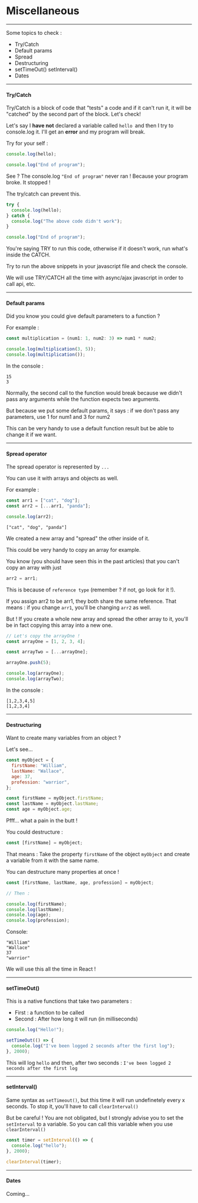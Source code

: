 # Miscellaneous

---

Some topics to check :

- Try/Catch
- Default params
- Spread
- Destructuring
- setTimeOut() setInterval()
- Dates

---

#### Try/Catch

Try/Catch is a block of code that "tests" a code and if it can't run it, it will be "catched" by the second part of the block. Let's check!

Let's say I **have not** declared a variable called `hello `and then I try to console.log it. I'll get an **error** and my program will break.

Try for your self :

```js
console.log(hello);

console.log("End of program");
```

See ? The console.log `"End of program"` never ran ! Because your program broke. It stopped !

The try/catch can prevent this.

```js
try {
  console.log(hello);
} catch {
  console.log("The above code didn't work");
}

console.log("End of program");
```

You're saying TRY to run this code, otherwise if it doesn't work, run what's inside the CATCH.

Try to run the above snippets in your javascript file and check the console.

We will use TRY/CATCH all the time with async/ajax javascript in order to call api, etc.

---

#### Default params

Did you know you could give default parameters to a function ?

For example :

```js
const multiplication = (num1: 1, num2: 3) => num1 * num2;

console.log(multiplication(3, 5));
console.log(multiplication());
```

In the console :

```
15
3
```

Normally, the second call to the function would break because we didn't pass any arguments while the function expects two arguments.

But because we put some default params, it says : if we don't pass any parameters, use 1 for num1 and 3 for num2

This can be very handy to use a default function result but be able to change it if we want.

---

#### Spread operator

The spread operator is represented by `...`

You can use it with arrays and objects as well.

For example :

```js
const arr1 = ["cat", "dog"];
const arr2 = [...arr1, "panda"];

console.log(arr2);
```

```
["cat", "dog", "panda"]
```

We created a new array and "spread" the other inside of it.

This could be very handy to copy an array for example.

You know (you should have seen this in the past articles) that you can't copy an array with just

```js
arr2 = arr1;
```

This is because of `reference type` (remember ? if not, go look for it !).

If you assign arr2 to be arr1, they both share the same reference. That means : if you change `arr1`, you'll be changing `arr2` as well.

But ! If you create a whole new array and spread the other array to it, you'll be in fact copying this array into a new one.

```js
// Let's copy the arrayOne !
const arrayOne = [1, 2, 3, 4];

const arrayTwo = [...arrayOne];

arrayOne.push(5);

console.log(arrayOne);
console.log(arrayTwo);
```

In the console :

```
[1,2,3,4,5]
[1,2,3,4]

```

---

#### Destructuring

Want to create many variables from an object ?

Let's see...

```js
const myObject = {
  firstName: "William",
  lastName: "Wallace",
  age: 37,
  profession: "warrior",
};

const firstName = myObject.firstName;
const lastName = myObject.lastName;
const age = myObject.age;
```

Pfff... what a pain in the butt !

You could destructure :

```js
const [firstName] = myObject;
```

That means : Take the property `firstName` of the object `myObject` and create a variable from it with the same name.

You can destructure many properties at once !

```js
const [firstName, lastName, age, profession] = myObject;

// Then :

console.log(firstName);
console.log(lastName);
console.log(age);
console.log(profession);
```

Console:

```
"William"
"Wallace"
37
"warrior"
```

We will use this all the time in React !

---

#### setTimeOut()

This is a native functions that take two parameters :

- First : a function to be called
- Second : After how long it will run (in milliseconds)

```js
console.log("Hello!");

setTimeOut(() => {
  console.log("I've been logged 2 seconds after the first log");
}, 2000);
```

This will log `hello` and then, after two seconds : `I've been logged 2 seconds after the first log`

---

#### setInterval()

Same syntax as `setTimeout()`, but this time it will run undefinetely every x seconds. To stop it, you'll have to call `clearInterval()`

But be careful ! You are not obligated, but I strongly advise you to set the `setInterval` to a variable. So you can call this variable when you use `clearInterval()`

```js
const timer = setInterval(() => {
  console.log("hello");
}, 2000);

clearInterval(timer);
```

---

#### Dates

Coming...
